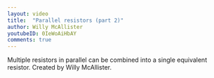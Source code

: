 ```yaml
---
layout: video
title:  "Parallel resistors (part 2)"
author: Willy McAllister
youtubeID: 0IeWoAiHbAY
comments: true
--- 
```


Multiple resistors in parallel can be combined into a single equivalent resistor. Created by Willy McAllister.